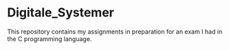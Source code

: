 # Digitale_Systemer
This repository contains my assignments in preparation for an exam I had in the C programming language.
